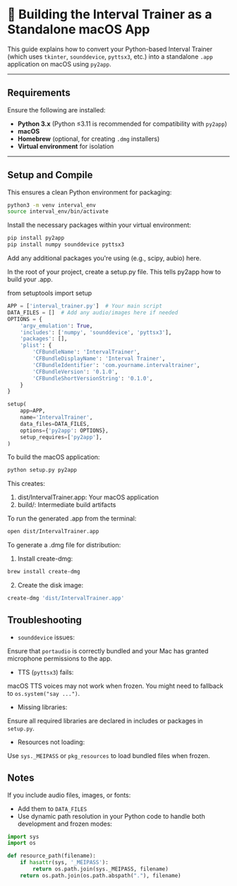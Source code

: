 # 🎸 Building the Interval Trainer as a Standalone macOS App

This guide explains how to convert your Python-based Interval Trainer (which uses `tkinter`, `sounddevice`, `pyttsx3`, etc.) into a standalone `.app` application on macOS using `py2app`.

---

## Requirements

Ensure the following are installed:

- **Python 3.x** (Python ≤3.11 is recommended for compatibility with `py2app`)
- **macOS**
- **Homebrew** (optional, for creating `.dmg` installers)
- **Virtual environment** for isolation

---

## Setup and Compile

This ensures a clean Python environment for packaging:

```bash
python3 -m venv interval_env
source interval_env/bin/activate
```

Install the necessary packages within your virtual environment:

```bash
pip install py2app
pip install numpy sounddevice pyttsx3
```

Add any additional packages you're using (e.g., scipy, aubio) here.

In the root of your project, create a setup.py file. This tells py2app how to build your .app.

from setuptools import setup

```python
APP = ['interval_trainer.py']  # Your main script
DATA_FILES = []  # Add any audio/images here if needed
OPTIONS = {
    'argv_emulation': True,
    'includes': ['numpy', 'sounddevice', 'pyttsx3'],
    'packages': [],
    'plist': {
        'CFBundleName': 'IntervalTrainer',
        'CFBundleDisplayName': 'Interval Trainer',
        'CFBundleIdentifier': 'com.yourname.intervaltrainer',
        'CFBundleVersion': '0.1.0',
        'CFBundleShortVersionString': '0.1.0',
    }
}

setup(
    app=APP,
    name='IntervalTrainer',
    data_files=DATA_FILES,
    options={'py2app': OPTIONS},
    setup_requires=['py2app'],
)
```

To build the macOS application:

```bash
python setup.py py2app
```
This creates:

1. dist/IntervalTrainer.app: Your macOS application
2. build/: Intermediate build artifacts

To run the generated .app from the terminal:

```bash
open dist/IntervalTrainer.app
```
To generate a .dmg file for distribution:

1. Install create-dmg:

```bash
brew install create-dmg
```

2. Create the disk image:

```bash
create-dmg 'dist/IntervalTrainer.app'
```

## Troubleshooting

- `sounddevice` issues:

Ensure that `portaudio` is correctly bundled and your Mac has granted microphone permissions to the app.

- TTS (`pyttsx3`) fails:

macOS TTS voices may not work when frozen. You might need to fallback to `os.system("say ...")`.

- Missing libraries:

Ensure all required libraries are declared in includes or packages in `setup.py`.

- Resources not loading:

Use `sys._MEIPASS` or `pkg_resources` to load bundled files when frozen.

## Notes

If you include audio files, images, or fonts:

- Add them to `DATA_FILES`
- Use dynamic path resolution in your Python code to handle both development and frozen modes:

```python
import sys
import os

def resource_path(filename):
    if hasattr(sys, '_MEIPASS'):
        return os.path.join(sys._MEIPASS, filename)
    return os.path.join(os.path.abspath("."), filename)
```
